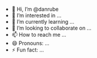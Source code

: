 - 👋 Hi, I’m @danrube
- 👀 I’m interested in ...
- 🌱 I’m currently learning ...
- 💞️ I’m looking to collaborate on ...
- 📫 How to reach me ...
- 😄 Pronouns: ...
- ⚡ Fun fact: ...

<!---
danrube/danrube is a ✨ special ✨ repository because its `README.md` (this file) appears on your GitHub profile.
You can click the Preview link to take a look at your changes.
--->
